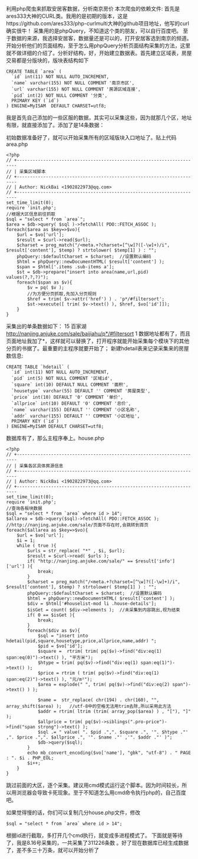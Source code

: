 利用php爬虫来抓取安居客数据，分析南京房价
本次爬虫的依赖文件: 首先是ares333大神的CURL类。我用的是初期的版本，这是https://github.com/ares333/php-curlmulti大神的github项目地址，他写的curl确实很牛！
采集用的是phpQuery，不知道这个类的朋友，可以自行百度吧。
至于数据的来源，我选择安居客，数据量还是可以的，打开安居客选到南京的频道。开始分析他们的页面结构，至于怎么用phpQuery分析页面结构采集的方法，这里就不做详细的介绍了。分析好结构，好，开始建立数据表。首先建立区域表，房屋交易都是分版块的，版块表结构如下

    CREATE TABLE `area` (
      `id` int(11) NOT NULL AUTO_INCREMENT,
      `name` varchar(155) NOT NULL COMMENT '南京市区',
      `url` varchar(155) NOT NULL COMMENT '房源区域连接',
      `pid` int(2) NOT NULL COMMENT '分类',
      PRIMARY KEY (`id`)
    ) ENGINE=MyISAM  DEFAULT CHARSET=utf8;


我是首先自己添加的一些区服的数据，其实可以采集这些，因为就那几个区，地址有限，就直接添加了。添加了是14条数据：

初始数据准备好了，就可以开始采集所有的区域版块入口地址了。贴上代码
area.php

    <?php
    // +----------------------------------------------------------------------
    // | 采集区域脚本
    // +----------------------------------------------------------------------
    // | Author: NickBai <1902822973@qq.com>
    // +----------------------------------------------------------------------
    set_time_limit(0);
    require 'init.php';
    //根据大区信息前往抓取
    $sql = "select * from `area`";
    $area = $db->query( $sql )->fetchAll( PDO::FETCH_ASSOC );
    foreach($area as $key=>$vo){
        $url = $vo['url'];
        $result = $curl->read($url);
        $charset = preg_match("/<meta.+?charset=[^\w]?([-\w]+)/i", $result['content'], $temp) ? strtolower( $temp[1] ) : "";  
        phpQuery::$defaultCharset = $charset;  //设置默认编码
        $html = phpQuery::newDocumentHTML( $result['content'] );
        $span = $html['.items .sub-items a'];
        $st = $db->prepare("insert into area(name,url,pid) values(?,?,?)");
        foreach($span as $v){
            $v = pq( $v );
            //为方便分页抓取,先加入分页规则
            $href = trim( $v->attr('href') ) . 'p*/#filtersort';
            $st->execute([ trim( $v->text() ), $href, $vo['id']]);
        }
    }
采集出的单条数据如下：
    15    百家湖    http://nanjing.anjuke.com/sale/baijiahu/p*/#filtersort    1
数据地址都有了，而且页面地址我加了*，这样就可以替换了，打开程序就能开始采集每个模块下的其他分页的书据了。最重要的主程序就要开始了；
新建hdetail表来记录采集来的房屋数信息:

    CREATE TABLE `hdetail` (
      `id` int(11) NOT NULL AUTO_INCREMENT,
      `pid` int(5) NOT NULL COMMENT '区域id',
      `square` int(10) DEFAULT NULL COMMENT '面积',
      `housetype` varchar(55) DEFAULT '' COMMENT '房屋类型',
      `price` int(10) DEFAULT '0' COMMENT '单价',
      `allprice` int(10) DEFAULT '0' COMMENT '总价',
      `name` varchar(155) DEFAULT '' COMMENT '小区名称',
      `addr` varchar(155) DEFAULT '' COMMENT '小区地址',
      PRIMARY KEY (`id`)
    ) ENGINE=MyISAM DEFAULT CHARSET=utf8;

数据库有了，那么主程序奉上。house.php

    <?php
    // +----------------------------------------------------------------------
    // | 采集各区具体房源信息
    // +----------------------------------------------------------------------
    // | Author: NickBai <1902822973@qq.com>
    // +----------------------------------------------------------------------
    set_time_limit(0);
    require 'init.php';
    //查询各板块数据
    $sql = "select * from `area` where id > 14";
    $allarea = $db->query($sql)->fetchAll( PDO::FETCH_ASSOC );
    //http://nanjing.anjuke.com/sale/页面不存在时,会跳转到首页
    foreach($allarea as $key=>$vo){
        $url = $vo['url'];
        $i = 1;
        while ( true ){
            $urls = str_replace( "*" , $i, $url);
            $result = $curl->read( $urls );
            if( "http://nanjing.anjuke.com/sale/" == $result['info']['url'] ){
                break;
            }
            $charset = preg_match("/<meta.+?charset=[^\w]?([-\w]+)/i", $result['content'], $temp) ? strtolower( $temp[1] ) : "";  
            phpQuery::$defaultCharset = $charset;  //设置默认编码
            $html = phpQuery::newDocumentHTML( $result['content'] );
            $div = $html['#houselist-mod li .house-details'];
            $isGet = count( $div->elements );  //未采集到内容跳出,视为结束
            if( 0 == $isGet ){
                break;
            }
            foreach($div as $v){
                $sql = "insert into hdetail(pid,square,housetype,price,allprice,name,addr) ";
                $pid = $vo['id'];
                $square =  rtrim( trim( pq($v)->find("div:eq(1) span:eq(0)")->text() ), "平方米");
                $htype = trim( pq($v)->find("div:eq(1) span:eq(1)")->text() );
                $price = rtrim ( trim( pq($v)->find("div:eq(1) span:eq(2)")->text() ), "元/m²");
                $area = explode(" ", trim( pq($v)->find("div:eq(2) span")->text() ) );
        
                $name =  str_replace( chr(194) . chr(160), "", array_shift($area) );   //utf-8中的空格无法用trim去除,所以采用此方法
                $addr = rtrim( ltrim (trim( array_pop($area) ) , "["), "]" );
                $allprice = trim( pq($v)->siblings(".pro-price")->find("span strong")->text() );
                $sql .= " value( ". $pid .",". $square .", '". $htype ."' ,". $price .",". $allprice .", '". $name ."' ,'". $addr ."' )";
                $db->query($sql);
            }
            echo mb_convert_encoding($vo['name'], "gbk", "utf-8") . " PAGE : ". $i . PHP_EOL;
            $i++;
        }
    }

跳过前面的大区，逐个采集。建议用cmd模式运行这个脚本。因为时间较长，所以用浏览器会导致卡死现象。至于不知道怎么用cmd命令执行php的，自己百度吧。

如果觉得慢的话，你们可以复制几分house.php文件，修改

    $sql = "select * from `area` where id > 14";

根据id进行截取，多打开几个cmd执行，就变成多进程模式了。
下面就是等待了，我是8.16号采集的，一共采集了311226条数 
。好了现在数据库已经生成数据了，差不多三十万条，就可以开始分析了
